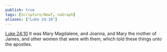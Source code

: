 ```yaml
---
publish: true
tags: [Scripture/NewT, noGraph]
aliases: ["Luke 24:10"]
---
```

[Luke 24:10](https://churchofjesuschrist.org/study/scriptures/nt/luke/24?lang=eng&id=p10#p10) It was Mary Magdalene, and Joanna, and Mary the mother of James, and other women that were with them, which told these things unto the apostles.
